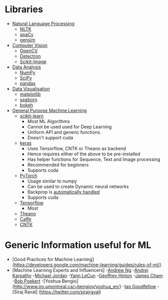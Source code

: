 # Libraries
- [Natural Language Processing](https://github.com/josephmisiti/awesome-machine-learning#natural-language-processing-10)
	- [NLTK](http://www.nltk.org/)
	- [spaCy](https://github.com/honnibal/spaCy/)
	- [gensim](https://github.com/RaRe-Technologies/gensim)
- [Computer Vision](https://github.com/josephmisiti/awesome-machine-learning#computer-vision-4)
	- [OpenCV](https://opencv.org/)
	- [Detectron](https://github.com/facebookresearch/Detectron)
	- [Scikit-Image](https://github.com/scikit-image/scikit-image)
- [Data Analysis](https://github.com/josephmisiti/awesome-machine-learning#data-analysis--data-visualization-9)
	- [NumPy](http://www.numpy.org/)
	- [SciPy](http://www.scipy.org/)
	- [pandas](http://pandas.pydata.org/)
- [Data Visualisation](https://github.com/josephmisiti/awesome-machine-learning#data-analysis--data-visualization-9)
	- [matplotlib](http://matplotlib.org/)
	- [seaborn](http://seaborn.pydata.org/)
	- [bokeh](https://github.com/bokeh/bokeh)
- [General Purpose Machine Learning](https://github.com/josephmisiti/awesome-machine-learning#general-purpose-machine-learning-21)
	- [scikit-learn](http://scikit-learn.org/) 
		- Most ML Algorithms
		- Cannot be used used for Deep Learning		
		- Uniform API and generic functions. 
		- Doesn't support cuda
	- [keras](https://github.com/fchollet/keras)
		- Uses Tensorflow, CNTK or Theano as backend
		- Hence requires either of the above to be pre-installed
		- Has helper functions for Sequence, Text and Image processing
		- Recommended for beginners
		- Supports cuda		
	- [PyTorch](https://github.com/pytorch/pytorch)
		- Usage similar to numpy
		- Can be used to create Dynamic neural networks
		- Backprop is [automatically handled](https://pytorch.org/docs/stable/autograd.html)
		- Supports cuda
	- [Tensorflow](https://github.com/tensorflow/tensorflow/)
		- Most 
	- [Theano](https://github.com/Theano/Theano/)
	- [Caffe](http://caffe.berkeleyvision.org/)
	- [CNTK](https://docs.microsoft.com/en-us/cognitive-toolkit/)
# Generic Information useful for ML
- [Good Practices for Machine Learning] (https://developers.google.com/machine-learning/guides/rules-of-ml/)
- [Machine Learning Experts and Influencers]
	-[Andrew Ng](https://twitter.com/AndrewYNg)
	-[Andrej Karpathy](https://twitter.com/karpathy)
	-[Michael Jordan](https://people.eecs.berkeley.edu/~jordan/?_ga=1.104786372.57480868.1488216728)
	-[Yann LeCun](https://twitter.com/ylecun)
	-[Geoffrey Hinton](http://www.cs.toronto.edu/~hinton/)
	-[James Cham](https://twitter.com/jamescham)
	-[Bob Poekert](https://twitter.com/bobpoekert?lang=en)
	-[Yoshua Bengio] (http://www.iro.umontreal.ca/~bengioy/yoshua_en/)
	-[Ian Goodfellow](https://twitter.com/goodfellow_ian?lang=en)
	-[Siraj Raval] (https://twitter.com/sirajraval)